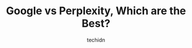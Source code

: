 ---
layout: ampstory
image: https://i0.wp.com/ws.aproinov.com/wp-content/uploads/2025/01/Cover-Google-vs-Perplexity.jpg?resize=720,1280
author: techidn
featured: true
description: While Google and Perplexity function as strong search engines they provide different beneficial features. By reviewing their capabilities you will identify which tool works best for your search and study requirements.
title: Google vs Perplexity, Which are the Best?
cover:
   title: Google vs Perplexity, Which are the Best?
   subtitle: 
   background: https://ws.aproinov.com/wp-content/uploads/2025/01/Cover-Google-vs-Perplexity.jpg

pages:
 - layout: thirds
   top: <h1>Google</h1>
   middle: "<p>Through its dependable search engine technology Google presents vast informational resources with easy-to-use features.</p>"
   background: https://www.wisedigitalpartners.com/_next/image?url=https%3A%2F%2Fcdn.sanity.io%2Fimages%2Fczxzyiip%2Fproduction%2F56f629deb9bd9d30ed9c88994db04a7e69b6d741-2400x1296.jpg%3Ffm%3Dwebp&w=3840&q=75
   backgroundblur: true
   textcolor: "#ffffff"
 - layout: thirds
   top: <h1>Perplexity</h1>
   middle: "<p>Advanced AI algorithms power Perplexity to generate search results that match user context better thus improving the overall search experience.</p>"
   background: https://obeliskinfotech.com/wp-content/uploads/2024/09/perplexity-ai.jpg
   backgroundblur: true
   textcolor: "#ffffff"
 - layout: thirds
   top: <h1>Googles Strengths</h1>
   middle: "<p>Google delivers quick accurate search results from an extensively indexed database that earns it status as the default choice for general searches.</p>"
   background: https://s3.amazonaws.com/images.seroundtable.com/google-robot-typing-computer-1715645959.jpg
   backgroundblur: true
   textcolor: "#ffffff"
 - layout: thirds
   top: <h1>Perplexitys Edge</h1>
   middle: "<p>Perplexity generates personalized conversational answers which are perfect for performing deep research into complex questions.</p>"
   background: https://static1.makeuseofimages.com/wordpress/wp-content/uploads/2024/05/perplexity-ai-search-with-logo.jpg
   backgroundblur: true
   textcolor: "#ffffff"

---